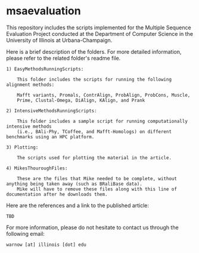 # msaevaluation
This repository includes the scripts implemented for the Multiple Sequence Evaluation Project conducted at the Department of Computer Science in the University of Illinois at Urbana-Champaign.

Here is a brief description of the folders. For more detailed information, please refer to the related folder's readme file.

    1) EasyMethodsRunningScripts:

        This folder includes the scripts for running the following alignment methods:
        
        Mafft variants, Promals, ContrAlign, ProbAlign, ProbCons, Muscle,
        Prime, Clustal-Omega, DiAlign, KAlign, and Prank
        
    2) IntensiveMethodsRunningScripts:

        This folder includes a sample script for running computationally intensive methods 
		(i.e., BAli-Phy, TCoffee, and Mafft-Homologs) on different benchmarks using an HPC platform.
		
	3) Plotting:
	
		The scripts used for plotting the material in the article.
		
	4) MikesThouroughFiles:
	
		These are the files that Mike needed to be complete, without anything being taken away (such as BRaliBase data).
		Mike will have to remove these files along with this line of documentation after he downloads them.
		
Here are the references and a link to the published article:

    TBD

For more information, please do not hesitate to contact us through the following email:

    warnow [at] illinois [dot] edu

